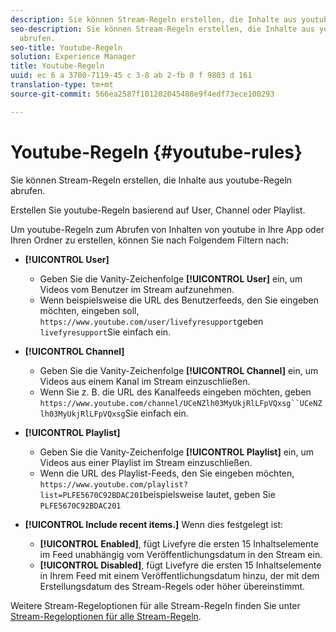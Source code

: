 ```yaml
---
description: Sie können Stream-Regeln erstellen, die Inhalte aus youtube-Regeln abrufen.
seo-description: Sie können Stream-Regeln erstellen, die Inhalte aus youtube-Regeln
  abrufen.
seo-title: Youtube-Regeln
solution: Experience Manager
title: Youtube-Regeln
uuid: ec 6 a 3780-7119-45 c 3-8 ab 2-fb 0 f 9803 d 161
translation-type: tm+mt
source-git-commit: 566ea2587f101202045488e9f4edf73ece100293

---
```



# Youtube-Regeln {#youtube-rules}

Sie können Stream-Regeln erstellen, die Inhalte aus youtube-Regeln abrufen.

Erstellen Sie youtube-Regeln basierend auf User, Channel oder Playlist.

Um youtube-Regeln zum Abrufen von Inhalten von youtube in Ihre App oder Ihren Ordner zu erstellen, können Sie nach Folgendem Filtern nach:

* **[!UICONTROL User]**
   * Geben Sie die Vanity-Zeichenfolge **[!UICONTROL User]** ein, um Videos vom Benutzer im Stream aufzunehmen.
   * Wenn beispielsweise die URL des Benutzerfeeds, den Sie eingeben möchten, eingeben soll, `https://www.youtube.com/user/livefyresupport`geben `livefyresupport`Sie einfach ein.

* **[!UICONTROL Channel]**
   * Geben Sie die Vanity-Zeichenfolge **[!UICONTROL Channel]** ein, um Videos aus einem Kanal im Stream einzuschließen.
   * Wenn Sie z. B. die URL des Kanalfeeds eingeben möchten, geben `https://www.youtube.com/channel/UCeNZlh03MyUkjRlLFpVQxsg``UCeNZlh03MyUkjRlLFpVQxsg`Sie einfach ein.

* **[!UICONTROL Playlist]**
   * Geben Sie die Vanity-Zeichenfolge **[!UICONTROL Playlist]** ein, um Videos aus einer Playlist im Stream einzuschließen.
   * Wenn die URL des Playlist-Feeds, den Sie eingeben möchten, `https://www.youtube.com/playlist?list=PLFE5670C92BDAC201`beispielsweise lautet, geben Sie `PLFE5670C92BDAC201`

* **[!UICONTROL Include recent items.]** Wenn dies festgelegt ist:
   * **[!UICONTROL Enabled]**, fügt Livefyre die ersten 15 Inhaltselemente im Feed unabhängig vom Veröffentlichungsdatum in den Stream ein.
   * **[!UICONTROL Disabled]**, fügt Livefyre die ersten 15 Inhaltselemente in Ihrem Feed mit einem Veröffentlichungsdatum hinzu, der mit dem Erstellungsdatum des Stream-Regels oder höher übereinstimmt.

Weitere Stream-Regeloptionen für alle Stream-Regeln finden Sie unter [Stream-Regeloptionen für alle Stream-Regeln](../../c-streams/c-stream-rule-options-for-all-stream-rules.md#c_stream_rule_options_for_all_stream_rules).
